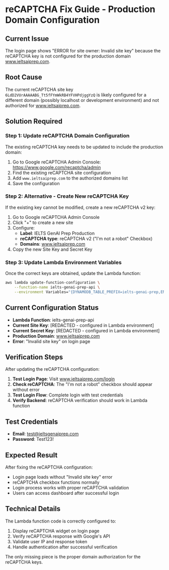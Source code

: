 # reCAPTCHA Fix Guide - Production Domain Configuration

## Current Issue
The login page shows "ERROR for site owner: Invalid site key" because the reCAPTCHA key is not configured for the production domain www.ieltsaiprep.com.

## Root Cause
The current reCAPTCHA site key `6LdD2VUrAAAAABG_Tt5fFYmWkRB4YFVHPdjggYzQ` is likely configured for a different domain (possibly localhost or development environment) and not authorized for www.ieltsaiprep.com.

## Solution Required

### Step 1: Update reCAPTCHA Domain Configuration
The existing reCAPTCHA key needs to be updated to include the production domain:

1. Go to Google reCAPTCHA Admin Console: https://www.google.com/recaptcha/admin
2. Find the existing reCAPTCHA site configuration
3. Add `www.ieltsaiprep.com` to the authorized domains list
4. Save the configuration

### Step 2: Alternative - Create New reCAPTCHA Key
If the existing key cannot be modified, create a new reCAPTCHA v2 key:

1. Go to Google reCAPTCHA Admin Console
2. Click "+" to create a new site
3. Configure:
   - **Label**: IELTS GenAI Prep Production
   - **reCAPTCHA type**: reCAPTCHA v2 ("I'm not a robot" Checkbox)
   - **Domains**: www.ieltsaiprep.com
4. Copy the new Site Key and Secret Key

### Step 3: Update Lambda Environment Variables
Once the correct keys are obtained, update the Lambda function:

```bash
aws lambda update-function-configuration \
    --function-name ielts-genai-prep-api \
    --environment Variables="{DYNAMODB_TABLE_PREFIX=ielts-genai-prep,ENVIRONMENT=production,RECAPTCHA_V2_SITE_KEY=NEW_SITE_KEY,RECAPTCHA_V2_SECRET_KEY=NEW_SECRET_KEY}"
```

## Current Configuration Status
- **Lambda Function**: ielts-genai-prep-api
- **Current Site Key**: [REDACTED - configured in Lambda environment]
- **Current Secret Key**: [REDACTED - configured in Lambda environment]
- **Production Domain**: www.ieltsaiprep.com
- **Error**: "Invalid site key" on login page

## Verification Steps
After updating the reCAPTCHA configuration:

1. **Test Login Page**: Visit www.ieltsaiprep.com/login
2. **Check reCAPTCHA**: The "I'm not a robot" checkbox should appear without error
3. **Test Login Flow**: Complete login with test credentials
4. **Verify Backend**: reCAPTCHA verification should work in Lambda function

## Test Credentials
- **Email**: test@ieltsgenaiprep.com
- **Password**: Test123!

## Expected Result
After fixing the reCAPTCHA configuration:
- Login page loads without "Invalid site key" error
- reCAPTCHA checkbox functions normally
- Login process works with proper reCAPTCHA validation
- Users can access dashboard after successful login

## Technical Details
The Lambda function code is correctly configured to:
1. Display reCAPTCHA widget on login page
2. Verify reCAPTCHA response with Google's API
3. Validate user IP and response token
4. Handle authentication after successful verification

The only missing piece is the proper domain authorization for the reCAPTCHA keys.